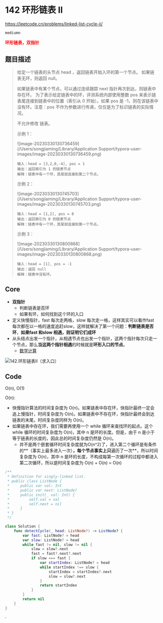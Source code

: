 # 142 环形链表 II

https://leetcode.cn/problems/linked-list-cycle-ii/

`mediumn`

**<font color=red>环形链表，双指针</font>**

## 题目描述

> 给定一个链表的头节点  head ，返回链表开始入环的第一个节点。 如果链表无环，则返回 null。
>
> 如果链表中有某个节点，可以通过连续跟踪 next 指针再次到达，则链表中存在环。 为了表示给定链表中的环，评测系统内部使用整数 pos 来表示链表尾连接到链表中的位置（索引从 0 开始）。如果 pos 是 -1，则在该链表中没有环。注意：pos 不作为参数进行传递，仅仅是为了标识链表的实际情况。
>
> 不允许修改 链表。
>
> 示例 1：
>
> ![image-20230330130736459](/Users/songjiaming/Library/Application Support/typora-user-images/image-20230330130736459.png)
>
> ```
> 输入：head = [3,2,0,-4], pos = 1
> 输出：返回索引为 1 的链表节点
> 解释：链表中有一个环，其尾部连接到第二个节点。
> ```
>
> 示例 2：
>
> ![image-20230330130745703](/Users/songjiaming/Library/Application Support/typora-user-images/image-20230330130745703.png)
>
> ```
> 输入：head = [1,2], pos = 0
> 输出：返回索引为 0 的链表节点
> 解释：链表中有一个环，其尾部连接到第一个节点。
> ```
>
> 示例 3：
>
> ![image-20230330130800868](/Users/songjiaming/Library/Application Support/typora-user-images/image-20230330130800868.png)
>
> ```
> 输入：head = [1], pos = -1
> 输出：返回 null
> 解释：链表中没有环。
> ```



## Core

- **双指针**
  - 判断链表是否环
  - 如果有环，如何找到这个环的入口
- 定义快慢指针，fast 每次走两格，slow 每次走一格，这样其实可以看作fast 每次都在以一格的速度追赶slow，这样就解决了第一个问题：**判断链表是否环**，**如果fast 和slow 相遇，则证明它们成环**
- 从头结点出发一个指针，从相遇节点也出发一个指针，这两个指针每次只走一个节点，那么**当这两个指针相遇**的时候就是**环形入口的节点**。
  - [数学计算](https://www.programmercarl.com/0142.%E7%8E%AF%E5%BD%A2%E9%93%BE%E8%A1%A8II.html#%E6%80%9D%E8%B7%AF)

![142.环形链表II（求入口）](https://code-thinking.cdn.bcebos.com/gifs/142.%E7%8E%AF%E5%BD%A2%E9%93%BE%E8%A1%A8II%EF%BC%88%E6%B1%82%E5%85%A5%E5%8F%A3%EF%BC%89.gif)

## Code

O(n), O(1)

O(n):

- 快慢指针算法的时间复杂度为 O(n)。如果链表中存在环，快指针最终一定会追上慢指针，时间复杂度为 O(n)。如果链表中不存在环，快指针最终会到达链表的末尾，时间复杂度同样为 O(n)。
- 如果链表中存在环，我们需要再使用一个 while 循环来查找环的起点。这个 while 循环的时间复杂度为 O(n)，其中 n 是环的长度。但是，由于 n 是小于等于链表的长度的，因此总的时间复杂度仍然是 O(n)。
  - 并不是两个嵌套循环时间复杂度就为O(n^2)了，进入第二个循环是有条件的**（事实上最多进入一次）**，每个节点事实上只**遍历了一次**，所以时间复杂度为 O(n)，其中 n 是环的长度，不构成每第一次循环的过程中都进入第二次循环，所以是时间复杂度为 O(n) + O(n) = O(n)

```swift
/**
 * Definition for singly-linked list.
 * public class ListNode {
 *     public var val: Int
 *     public var next: ListNode?
 *     public init(_ val: Int) {
 *         self.val = val
 *         self.next = nil
 *     }
 * }
 */

class Solution {
    func detectCycle(_ head: ListNode?) -> ListNode? {
        var fast: ListNode? = head
        var slow: ListNode? = head
        while fast != nil, slow != nil {
            slow = slow?.next
            fast = fast?.next?.next
            if slow === fast {
                var startIndex: ListNode? = head
                while startIndex !== slow {
                    startIndex = startIndex?.next
                    slow = slow?.next
                }
                return startIndex
            }
        }
        return nil
    }
}
```



·
